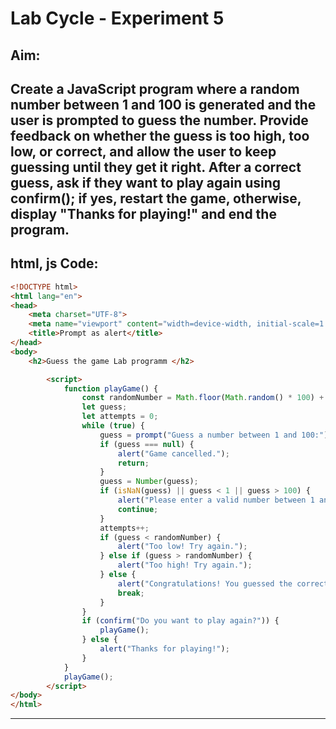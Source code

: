 # Lab Cycle - Experiment 5

## Aim:

Create a JavaScript program where a random number between 1 and 100 is generated
and the user is prompted to guess the number. Provide feedback on whether the guess
is too high, too low, or correct, and allow the user to keep guessing until they get it
right. After a correct guess, ask if they want to play again using confirm(); if yes,
restart the game, otherwise, display "Thanks for playing!" and end the program.
---

## html, js Code:

```html
<!DOCTYPE html>
<html lang="en">
<head>
    <meta charset="UTF-8">
    <meta name="viewport" content="width=device-width, initial-scale=1.0">
    <title>Prompt as alert</title>
</head>
<body>
    <h2>Guess the game Lab programm </h2>

        <script>
            function playGame() {
                const randomNumber = Math.floor(Math.random() * 100) + 1;
                let guess;
                let attempts = 0;
                while (true) {
                    guess = prompt("Guess a number between 1 and 100:");
                    if (guess === null) {
                        alert("Game cancelled.");
                        return;
                    }
                    guess = Number(guess);
                    if (isNaN(guess) || guess < 1 || guess > 100) {
                        alert("Please enter a valid number between 1 and 100.");
                        continue;
                    }
                    attempts++;
                    if (guess < randomNumber) {
                        alert("Too low! Try again.");
                    } else if (guess > randomNumber) {
                        alert("Too high! Try again.");
                    } else {
                        alert("Congratulations! You guessed the correct number: " + randomNumber + " in " + attempts + " attempts.");
                        break;
                    }
                }
                if (confirm("Do you want to play again?")) {
                    playGame();
                } else {
                    alert("Thanks for playing!");
                }
            }
            playGame();
        </script>
</body>
</html>
```

---
